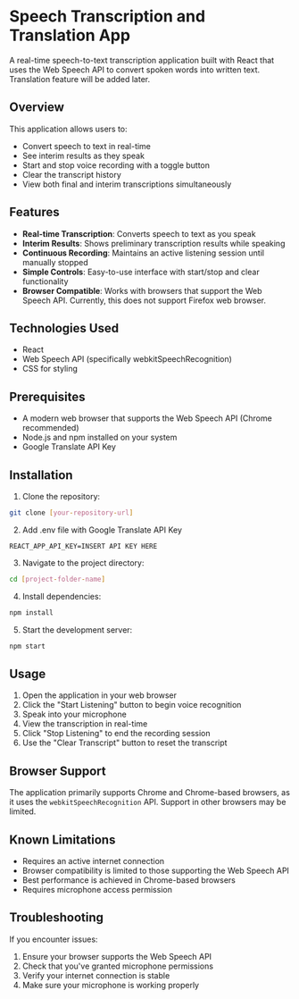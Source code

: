# Speech Transcription and Translation App

A real-time speech-to-text transcription application built with React that uses the Web Speech API to convert spoken words into written text. Translation feature will be added later.

## Overview

This application allows users to:

- Convert speech to text in real-time
- See interim results as they speak
- Start and stop voice recording with a toggle button
- Clear the transcript history
- View both final and interim transcriptions simultaneously

## Features

- **Real-time Transcription**: Converts speech to text as you speak
- **Interim Results**: Shows preliminary transcription results while speaking
- **Continuous Recording**: Maintains an active listening session until manually stopped
- **Simple Controls**: Easy-to-use interface with start/stop and clear functionality
- **Browser Compatible**: Works with browsers that support the Web Speech API. Currently, this does not support Firefox web browser.

## Technologies Used

- React
- Web Speech API (specifically webkitSpeechRecognition)
- CSS for styling

## Prerequisites

- A modern web browser that supports the Web Speech API (Chrome recommended)
- Node.js and npm installed on your system
- Google Translate API Key

## Installation

1. Clone the repository:

```bash
git clone [your-repository-url]
```

2. Add .env file with Google Translate API Key

```
REACT_APP_API_KEY=INSERT API KEY HERE
```

3. Navigate to the project directory:

```bash
cd [project-folder-name]
```

4. Install dependencies:

```bash
npm install
```

5. Start the development server:

```bash
npm start
```

## Usage

1. Open the application in your web browser
2. Click the "Start Listening" button to begin voice recognition
3. Speak into your microphone
4. View the transcription in real-time
5. Click "Stop Listening" to end the recording session
6. Use the "Clear Transcript" button to reset the transcript

## Browser Support

The application primarily supports Chrome and Chrome-based browsers, as it uses the `webkitSpeechRecognition` API. Support in other browsers may be limited.

## Known Limitations

- Requires an active internet connection
- Browser compatibility is limited to those supporting the Web Speech API
- Best performance is achieved in Chrome-based browsers
- Requires microphone access permission

## Troubleshooting

If you encounter issues:

1. Ensure your browser supports the Web Speech API
2. Check that you've granted microphone permissions
3. Verify your internet connection is stable
4. Make sure your microphone is working properly

